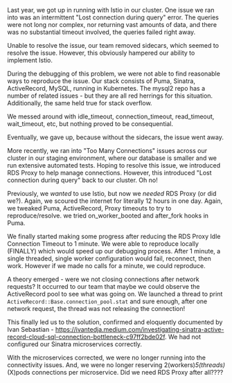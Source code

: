Last year, we got up in running with Istio in our cluster.  One issue we ran into was an intermittent "Lost connection during query" error.  The queries were not long nor complex, nor returning vast amounts of data, and there was no substantial timeout involved, the queries failed right away.

Unable to resolve the issue, our team removed sidecars, which seemed to resolve the issue.  However, this obviously hampered our ability to implement Istio.  

During the debugging of this problem, we were not able to find reasonable ways to reproduce the issue.  Our stack consists of Puma, Sinatra, ActiveRecord, MySQL, running in Kubernetes. The mysql2 repo has a number of related issues - but they are all red herrings for this situation.  Additionally, the same held true for stack overflow.

We messed around with idle_timeout, connection_timeout, read_timeout, wait_timeout, etc, but nothing proved to be consequential.  

Eventually, we gave up, because without the sidecars, the issue went away.

More recently, we ran into "Too Many Connections" issues across our cluster in our staging environment, where our database is smaller and we run extensive automated tests.  Hoping to resolve this issue, we introduced RDS Proxy to help manage connections.  However, this introduced "Lost connection during query" back to our cluster.  Oh no!

Previously, we _wanted_ to use Istio, but now we _needed_ RDS Proxy (or did we?).  Again, we scoured the internet for  literally 12 hours in one day.  Again, we tweaked Puma, ActiveRecord, Proxy timeouts to try to reproduce/resolve.  we tried on_worker_booted and after_fork hooks in Puma.  

We finally started making some progress after reducing the RDS Proxy Idle Connection Timeout to 1 minute.  We were able to reproduce locally (FINALLY) which would speed up our debugging process.  After 1 minute, a single threaded, single worker configuration would fail, reconnect, then work.  However if we made no calls for a minute, we could reproduce.  

A theory emerged - were we not closing connections after network requests?  It occurred to our team that maybe we could observe the ActiveRecord pool to see what was going on.  We launched a thread to print `ActiveRecord::Base.connection_pool.stat` and sure enough, after one network request, the thread was not releasing the connection!

This finally led us to the solution, confirmed and eloquently documented by Ivan Sebastian - https://ivantedja.medium.com/investigating-sinatra-active-record-cloud-sql-connection-bottleneck-c97ff2bde02f.  We had not configured our Sinatra microservices correctly.

With the microservices corrected, we were no longer running into the connectivity issues.  And, we were no longer reserving 2(workers)*5(threads)*(X)pods connections per microservice.   Did we need RDS Proxy after all????
